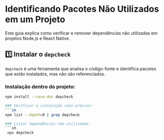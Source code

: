 # Identificando Pacotes Não Utilizados em um Projeto

Este guia explica como verificar e remover dependências não utilizadas em projetos Node.js e React Native.

## 1️⃣ Instalar o `depcheck`
`depcheck` é uma ferramenta que analisa o código-fonte e identifica pacotes que estão instalados, mas não são referenciados.

### Instalação dentro do projeto:
```sh
npm install --save-dev depcheck

### Verificar a instalação caso precise:
```sh
npm list --depth=0 | grep depcheck

### Listar dependências não utilizadas:
```sh
 npx depcheck


